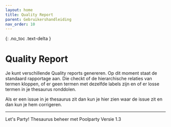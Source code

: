 ```yaml
---
layout: home
title: Quality Report
parent: Gebruikershandleiding
nav_order: 10
---
```


{: .no_toc .text-delta }


<script>
{% include js/custom.js %}
</script>

<!-- Overlay (only once) -->
<div id="overlay" 
     style="display: none; 
            position: fixed; 
            top: 0; 
            left: 0; 
            width: 100%; 
            height: 100%; 
            background: rgba(0, 0, 0, 0.8); 
            justify-content: center; 
            align-items: center; 
            z-index: 1000;">
  
  <img id="zoomImage" 
       alt="Zoomed Image" 
       style="max-width: 90%; 
              max-height: 90%; 
              cursor: zoom-out;" 
       onclick="closeZoom()" />
</div>

# Quality Report

Je kunt verschillende Quality reports genereren. Op dit moment staat de standaard rapportage aan. Die checkt of de hierarchische relaties van termen kloppen, of er geen
termen met dezelfde labels zijn en of er losse termen in je thesaurus ronddolen.

Als er een issue in je thesaurus zit dan kun je hier zien waar de issue zit en dan kun je hem
corrigeren.

---

Let's Party! Thesaurus beheer met Poolparty Versie 1.3